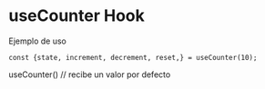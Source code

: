 # useCounter Hook

Ejemplo de uso

```
const {state, increment, decrement, reset,} = useCounter(10);
```

useCounter() // recibe un valor por defecto
